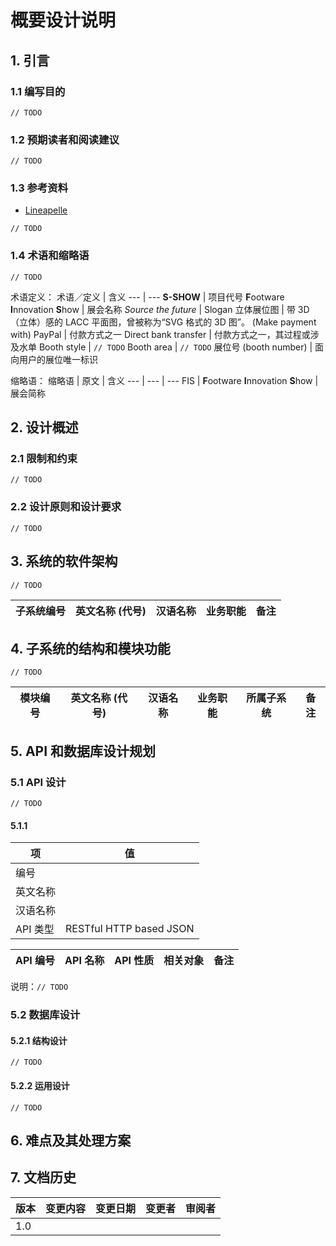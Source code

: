 # 概要设计说明
## 1. 引言
### 1.1 编写目的
`// TODO`

### 1.2 预期读者和阅读建议
`// TODO`

### 1.3 参考资料
- [Lineapelle](https://www.lineapelle-fair.it/zh)

`// TODO`

### 1.4 术语和缩略语
`// TODO`

术语定义：
术语／定义 | 含义
--- | ---
**S-SHOW** | 项目代号
**F**ootware **I**nnovation **S**how | 展会名称
*Source the future* | Slogan
立体展位图 | 带 3D（立体）感的 LACC 平面图，曾被称为“SVG 格式的 3D 图”。
(Make payment with) PayPal | 付款方式之一
Direct bank transfer | 付款方式之一，其过程或涉及水单
Booth style | `// TODO`
Booth area | `// TODO`
展位号 (booth number) | 面向用户的展位唯一标识

缩略语：
缩略语 | 原文 | 含义
--- | --- | ---
FIS | **F**ootware **I**nnovation **S**how | 展会简称

## 2. 设计概述
### 2.1 限制和约束
`// TODO`

### 2.2 设计原则和设计要求
`// TODO`

## 3. 系统的软件架构
`// TODO`

子系统编号 | 英文名称 (代号) | 汉语名称 | 业务职能 | 备注
--- | --- | --- | --- | ---

## 4. 子系统的结构和模块功能
`// TODO`

模块编号 | 英文名称 (代号) | 汉语名称 | 业务职能 | 所属子系统 | 备注
--- | --- | --- | --- | --- | ---

## 5. API 和数据库设计规划
### 5.1 API 设计
`// TODO`

#### 5.1.1
项 | 值
--- | ---
编号 |
英文名称 |
汉语名称 |
API 类型 | RESTful HTTP based JSON

API 编号 | API 名称 | API 性质 | 相关对象 | 备注
--- | --- | --- | --- | ---

说明：`// TODO`

### 5.2 数据库设计
#### 5.2.1 结构设计
`// TODO`

#### 5.2.2 运用设计
`// TODO`

## 6. 难点及其处理方案
## 7. 文档历史
版本 | 变更内容 | 变更日期 | 变更者 | 审阅者
--- | --- | --- | --- | ---
1.0 |

